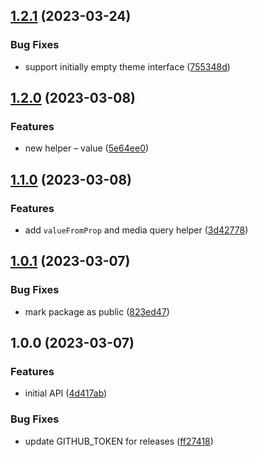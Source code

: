 ## [1.2.1](https://github.com/lokalise/styled/compare/v1.2.0...v1.2.1) (2023-03-24)


### Bug Fixes

* support initially empty theme interface ([755348d](https://github.com/lokalise/styled/commit/755348da6a1c6e1fb586d2b099df6ae8471c7c08))

## [1.2.0](https://github.com/lokalise/styled/compare/v1.1.0...v1.2.0) (2023-03-08)


### Features

* new helper – value ([5e64ee0](https://github.com/lokalise/styled/commit/5e64ee02c19509962848cce8f07c414f65691187))

## [1.1.0](https://github.com/lokalise/styled/compare/v1.0.1...v1.1.0) (2023-03-08)


### Features

* add `valueFromProp` and media query helper ([3d42778](https://github.com/lokalise/styled/commit/3d42778695ca38e06e7bbb04d5ccd8a1d73d7eb0))

## [1.0.1](https://github.com/lokalise/styled/compare/v1.0.0...v1.0.1) (2023-03-07)


### Bug Fixes

* mark package as public ([823ed47](https://github.com/lokalise/styled/commit/823ed47b847711f1fb7c6d1811cff176a010d96a))

## 1.0.0 (2023-03-07)


### Features

* initial API ([4d417ab](https://github.com/lokalise/styled/commit/4d417ab7b419c50a882004b4f8b2067abcdf54e1))


### Bug Fixes

* update GITHUB_TOKEN for releases ([ff27418](https://github.com/lokalise/styled/commit/ff27418914173a945ab49613ae3b8b3d35261180))
